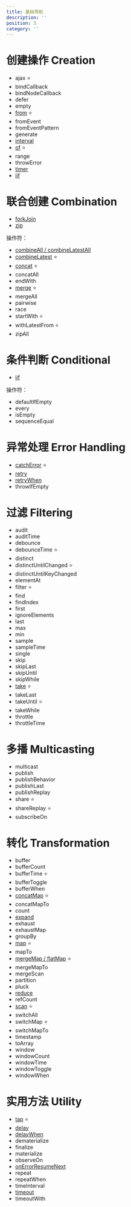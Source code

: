 ```yaml
---
title: 基础导航
description: ''
position: 3
category: ''
---
```


# 创建操作 Creation

- ajax ⭐
- bindCallback
- bindNodeCallback
- defer
- empty
- [from](/creation/from) ⭐
- fromEvent
- fromEventPattern
- generate
- [interval](/creation/interval)
- [of](/creation/of) ⭐
- range
- throwError
- [timer](/creation/timer)
- [iif](/conditional/iif)

<adsbygoogle></adsbygoogle>

# 联合创建 Combination

- [forkJoin](/combination/forkJoin)
- [zip](/combination/zip)

操作符：

- [combineAll / combineLatestAll](/combination/combineAll)
- [combineLatest](/combination/combineLatest) ⭐
- [concat](/combination/concat) ⭐
- concatAll
- endWith
- [merge](/combination/merge) ⭐
- mergeAll
- pairwise
- race
- startWith ⭐
- withLatestFrom ⭐
- zipAll

# 条件判断 Conditional

- [iif](/conditional/iif)

操作符：

- defaultIfEmpty
- every
- isEmpty
- sequenceEqual

# 异常处理 Error Handling

- [catchError](/error/catchError) ⭐
- [retry](/error/retry)
- [retryWhen](/error/retryWhen)
- throwIfEmpty

# 过滤 Filtering

- audit
- auditTime
- debounce
- debounceTime ⭐
- distinct
- distinctUntilChanged ⭐
- distinctUntilKeyChanged
- elementAt
- filter ⭐
- find
- findIndex
- first
- ignoreElements
- last
- max
- min
- sample
- sampleTime
- single
- skip
- skipLast
- skipUntil
- skipWhile
- [take](/filtering/take) ⭐
- takeLast
- takeUntil ⭐
- takeWhile
- throttle
- throttleTime

# 多播 Multicasting

- multicast
- publish
- publishBehavior
- publishLast
- publishReplay
- share ⭐
- shareReplay ⭐
- subscribeOn

# 转化 Transformation

- buffer
- bufferCount
- bufferTime ⭐
- bufferToggle
- bufferWhen
- [concatMap](/transformation/concatMap) ⭐
- concatMapTo
- count
- [expand](/transformation/expand)
- exhaust
- exhaustMap
- groupBy
- [map](/transformation/map) ⭐
- mapTo
- [mergeMap / flatMap](/transformation/mergeMap) ⭐
- mergeMapTo
- mergeScan
- partition
- pluck
- [reduce](/transformation/reduce)
- refCount
- [scan](/transformation/scan) ⭐
- switchAll
- switchMap ⭐
- switchMapTo
- timestamp
- toArray
- window
- windowCount
- windowTime
- windowToggle
- windowWhen

# 实用方法 Utility

- [tap](/utility/tap) ⭐
- [delay](/utility/delay)
- [delayWhen](/utility/delayWhen)
- dematerialize
- finalize
- materialize
- observeOn
- [onErrorResumeNext](/utility/onErrorResumeNext)
- repeat
- repeatWhen
- timeInterval
- [timeout](/utility/timeout)
- timeoutWith
  <!-- - toPromise -->
